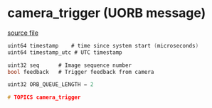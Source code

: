 # camera_trigger (UORB message)



[source file](https://github.com/PX4/PX4-Autopilot/blob/main/msg/camera_trigger.msg)

```c
uint64 timestamp	# time since system start (microseconds)
uint64 timestamp_utc # UTC timestamp

uint32 seq		# Image sequence number
bool feedback	# Trigger feedback from camera

uint32 ORB_QUEUE_LENGTH = 2

# TOPICS camera_trigger
```
